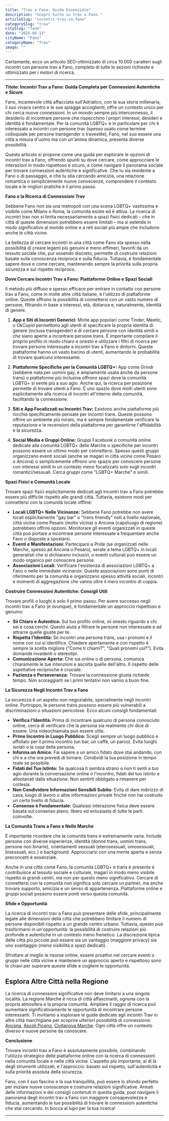 ```yaml
---
title: "Trav a Fano: Guida Essenziale"
description: "Scopri tutto su trav a Fano."
articleSlug: "incontri-trav-in-fano" 
categorySlug: "trav"
citySlug: "fano"
date: "2025-05-13"
cityName: "Fano"
categoryName: "Trav"
image: ""
---
```


Certamente, ecco un articolo SEO-ottimizzato di circa 10.000 caratteri sugli incontri con persone trav a Fano, completo di tutte le sezioni richieste e ottimizzato per i motori di ricerca.

---

**Titolo: Incontri Trav a Fano: Guida Completa per Connessioni Autentiche e Sicure**

Fano, incantevole città affacciata sull'Adriatico, con la sua storia millenaria, il suo vivace centro e le sue spiagge accoglienti, offre un contesto unico per chi cerca nuove connessioni. In un mondo sempre più interconnesso, il desiderio di incontrare persone che rispecchino i propri interessi, desideri e identità è fondamentale. Per la comunità LGBTQ+ e in particolare per chi è interessato a incontri con persone trav (spesso usato come termine colloquiale per persone transgender o travestite), Fano, nel suo essere una città a misura d'uomo ma con un'anima dinamica, presenta diverse possibilità.

Questo articolo si propone come una guida per esplorare le opzioni di incontri trav a Fano, offrendo spunti su dove cercare, come approcciare le interazioni in modo rispettoso e sicuro, e come navigare il panorama sociale per trovare connessioni autentiche e significative. Che tu sia residente a Fano o di passaggio, e che tu stia cercando amicizia, una relazione romantica o semplicemente nuove conoscenze, comprendere il contesto locale e le migliori pratiche è il primo passo.

**Fano e la Ricerca di Connessioni Trav**

Sebbene Fano non sia una metropoli con una scena LGBTQ+ vastissima e visibile come Milano o Roma, la comunità esiste ed è attiva. La ricerca di incontri trav non si limita necessariamente a spazi fisici dedicati – che in città di queste dimensioni potrebbero essere limitati – ma si estende in modo significativo al mondo online e a reti sociali più ampie che includono anche le città vicine.

La bellezza di cercare incontri in una città come Fano sta spesso nella possibilità di creare legami più genuini e meno effimeri, favoriti da un tessuto sociale che, pur essendo discreto, permette di costruire relazioni basate sulla conoscenza reciproca e sulla fiducia. Tuttavia, è fondamentale sapere dove e come cercare, mantenendo sempre la priorità sulla propria sicurezza e sul rispetto reciproco.

**Dove Cercare Incontri Trav a Fano: Piattaforme Online e Spazi Sociali**

Il metodo più diffuso e spesso efficace per entrare in contatto con persone trav a Fano, come in molte altre città italiane, è l'utilizzo di piattaforme online. Queste offrono la possibilità di connettersi con un vasto numero di persone, filtrando in base a interessi, età, distanza e, naturalmente, identità di genere.

1.  **App e Siti di Incontri Generici:** Molte app popolari come Tinder, Meetic, o OkCupid permettono agli utenti di specificare la propria identità di genere (inclusa transgender) e di cercare persone con identità simili o che siano aperte a incontrare persone trans. È importante compilare il proprio profilo in modo chiaro e onesto e utilizzare i filtri di ricerca per trovare persone interessate a incontri trav a Fano e dintorni. Queste piattaforme hanno un vasto bacino di utenti, aumentando le probabilità di trovare qualcuno interessante.

2.  **Piattaforme Specifiche per la Comunità LGBTQ+:** App come Grindr (sebbene nata per uomini gay, è ampiamente usata anche da persone trans) o piattaforme più inclusive offrono spazi dove la comunità LGBTQ+ si sente più a suo agio. Anche qui, la ricerca per posizione permette di trovare utenti a Fano. È uno spazio dove molti utenti sono esplicitamente alla ricerca di incontri all'interno della comunità, facilitando la connessione.

3.  **Siti e App Focalizzati su Incontri Trav:** Esistono anche piattaforme più nicchia specificamente pensate per incontri trans. Queste possono offrire un ambiente più mirato, ma è sempre fondamentale verificare la reputazione e le recensioni della piattaforma per garantirne l'affidabilità e la sicurezza.

4.  **Social Media e Gruppi Online:** Gruppi Facebook o comunità online dedicate alla comunità LGBTQ+ delle Marche o specifiche per incontri possono essere un ottimo modo per connettersi. Spesso questi gruppi organizzano eventi sociali (anche se magari in città vicine come Pesaro o Ancona) o semplicemente offrono uno spazio per conoscere persone con interessi simili in un contesto meno focalizzato solo sugli incontri romantici/sessuali. Cerca gruppi come "LGBTQ+ Marche" o simili.

**Spazi Fisici e Comunità Locale**

Trovare spazi fisici esplicitamente dedicati agli incontri trav a Fano potrebbe essere più difficile rispetto alle grandi città. Tuttavia, esistono modi per connettersi con la comunità locale offline:

*   **Locali LGBTQ+ Nelle Vicinanze:** Sebbene Fano potrebbe non avere locali esplicitamente "gay bar" o "trans friendly" noti a livello nazionale, città vicine come Pesaro (molto vicina) o Ancona (capoluogo di regione) potrebbero offrire opzioni. Monitorare gli eventi organizzati in queste città può portare a incontrare persone interessate a frequentare anche Fano o disposte a spostarsi.
*   **Eventi e Manifestazioni:** Partecipare a Pride (se organizzati nelle Marche, spesso ad Ancona o Pesaro), serate a tema LGBTQ+ in locali generalisti che si dichiarano inclusivi, o eventi culturali può essere un modo organico per conoscere persone.
*   **Associazioni Locali:** Verificare l'esistenza di associazioni LGBTQ+ a Fano o nelle immediate vicinanze. Queste associazioni sono punti di riferimento per la comunità e organizzano spesso attività sociali, incontri e momenti di aggregazione che vanno oltre il mero incontro di coppia.

**Costruire Connessioni Autentiche: Consigli Utili**

Trovare profili o luoghi è solo il primo passo. Per avere successo negli incontri trav a Fano (e ovunque), è fondamentale un approccio rispettoso e genuino:

*   **Sii Chiaro e Autentico:** Sul tuo profilo online, sii onesto riguardo a chi sei e cosa cerchi. Questo aiuta a filtrare le persone non interessate e ad attrarre quelle giuste per te.
*   **Rispetta l'Identità:** Se incontri una persona trans, usa i pronomi e il nome con cui si identifica. Chiedere apertamente e con rispetto è sempre la scelta migliore ("Come ti chiami?", "Quali pronomi usi?"). Evita domande invadenti o stereotipi.
*   **Comunicazione Aperta:** Che sia online o di persona, comunica chiaramente le tue intenzioni e ascolta quelle dell'altro. Il rispetto delle aspettative reciproche è cruciale.
*   **Pazienza e Perseveranza:** Trovare la connessione giusta richiede tempo. Non scoraggiarti se i primi tentativi non vanno a buon fine.

**La Sicurezza Negli Incontri Trav a Fano**

La sicurezza è un aspetto non negoziabile, specialmente negli incontri online. Purtroppo, le persone trans possono essere più vulnerabili a discriminazioni o situazioni pericolose. Ecco alcuni consigli fondamentali:

*   **Verifica l'Identità:** Prima di incontrare qualcuno di persona conosciuto online, cerca di verificare che la persona sia realmente chi dice di essere. Una videochiamata può essere utile.
*   **Primo Incontro in Luogo Pubblico:** Scegli sempre un luogo pubblico e affollato per il primo incontro (un bar, un caffè, un parco). Evita luoghi isolati o la casa della persona.
*   **Informa un Amico:** Fai sapere a un amico fidato dove stai andando, con chi e a che ora prevedi di tornare. Condividi la tua posizione in tempo reale se possibile.
*   **Fidati del Tuo Istinto:** Se qualcosa ti sembra strano o non ti senti a tuo agio durante la conversazione online o l'incontro, fidati del tuo istinto e allontanati dalla situazione. Non sentirti obbligato a rimanere per cortesia.
*   **Non Condividere Informazioni Sensibili Subito:** Evita di dare indirizzo di casa, luogo di lavoro o altre informazioni private finché non hai costruito un certo livello di fiducia.
*   **Consenso è Fondamentale:** Qualsiasi interazione fisica deve essere basata sul consenso pieno, libero ed entusiasta di tutte le parti coinvolte.

**La Comunità Trans a Fano e Nelle Marche**

È importante ricordare che la comunità trans è estremamente varia. Include persone con diverse esperienze, identità (donne trans, uomini trans, persone non binarie), orientamenti sessuali (eterosessuali, omosessuali, bisessuali, ecc.) e background. Approcciarsi con una mente aperta e senza preconcetti è essenziale.

Anche in una città come Fano, la comunità LGBTQ+ e trans è presente e contribuisce al tessuto sociale e culturale, magari in modo meno visibile rispetto ai grandi centri, ma non per questo meno significativo. Cercare di connettersi con la comunità non significa solo cercare un partner, ma anche trovare supporto, amicizia e un senso di appartenenza. Piattaforme online e gruppi sociali possono essere ponti verso questa comunità.

**Sfide e Opportunità**

La ricerca di incontri trav a Fano può presentare delle sfide, principalmente legate alle dimensioni della città che potrebbero limitare il numero di persone disponibili rispetto a un grande centro urbano. Tuttavia, questo può trasformarsi in un'opportunità: la possibilità di costruire relazioni più profonde e autentiche in un contesto meno frenetico. La discrezione tipica delle città più piccole può essere sia un vantaggio (maggiore privacy) sia uno svantaggio (meno visibilità e spazi dedicati).

Sfruttare al meglio le risorse online, essere proattivi nel cercare eventi o gruppi nelle città vicine e mantenere un approccio aperto e rispettoso sono le chiavi per superare queste sfide e cogliere le opportunità.

## Esplora Altre Città nella Regione

La ricerca di connessioni significative non deve limitarsi a una singola località. La regione Marche è ricca di città affascinanti, ognuna con la propria atmosfera e la propria comunità. Ampliare il raggio di ricerca può aumentare significativamente le opportunità di incontrare persone interessanti. Ti invitiamo a esplorare le guide dedicate agli incontri Trav in altre città marchigiane per scoprire ulteriori possibilità di connessione: [Ancona](/ancona/trav/incontri-trav-in-ancona), [Ascoli Piceno](/ascoli-piceno/trav/incontri-trav-in-ascoli-piceno), [Civitanova Marche](/civitanova-marche/trav/incontri-trav-in-civitanova-marche). Ogni città offre un contesto diverso e nuove persone da conoscere.

**Conclusione**

Trovare incontri trav a Fano è assolutamente possibile, combinando l'utilizzo strategico delle piattaforme online con la ricerca di connessioni nella comunità locale e nelle città vicine. L'aspetto più importante, al di là degli strumenti utilizzati, è l'approccio: basato sul rispetto, sull'autenticità e sulla priorità assoluta della sicurezza.

Fano, con il suo fascino e la sua tranquillità, può essere lo sfondo perfetto per iniziare nuove conoscenze e costruire relazioni significative. Armati delle informazioni e dei consigli contenuti in questa guida, puoi navigare il panorama degli incontri trav a Fano con maggiore consapevolezza e fiducia, aumentando le tue possibilità di trovare le connessioni autentiche che stai cercando. In bocca al lupo per la tua ricerca!

---
